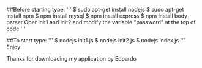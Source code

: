 ##Before starting type:
'''
$ sudo apt-get install nodejs
$ sudo apt-get install npm
$ npm install mysql
$ npm install express
$ npm install body-parser
Oper init1 and init2 and modify the variable "password" at the top of code
'''

##To start type:
'''
$ nodejs init1.js
$ nodejs init2.js
$ nodejs index.js
'''
Enjoy

Thanks for downloading my application by Edoardo

